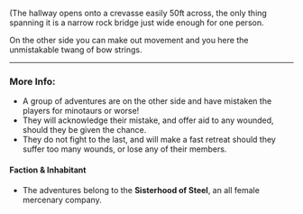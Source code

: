 (The hallway opens onto a crevasse easily 50ft across, the only thing spanning it is a narrow rock bridge just wide enough for one person. 

On the other side you can make out movement and you here the unmistakable twang of bow strings.

---

### More Info:

* A group of adventures are on the other side and have mistaken the players for minotaurs or worse!
* They will acknowledge their mistake, and offer aid to any wounded, should they be given the chance.
* They do not fight to the last, and will make a fast retreat should they suffer too many wounds, or lose any of their members.

#### Faction & Inhabitant

* The adventures belong to the **Sisterhood of Steel**, an all female mercenary company.
